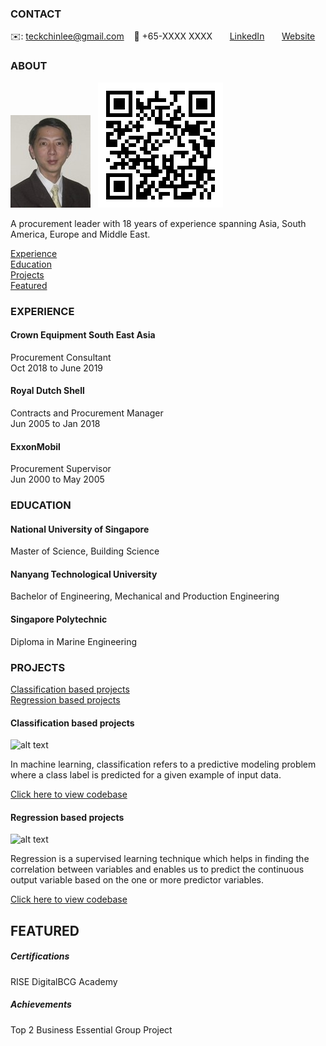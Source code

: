 <!-- CONTACT Section Starts -->
### CONTACT

<!-- Add your details -->
✉️: teckchinlee@gmail.com
&nbsp;&nbsp; 📲 +65-XXXX XXXX
&nbsp;&nbsp;&nbsp;&nbsp;&nbsp; [LinkedIn](https://www.linkedin.com/in/teckchin) 
&nbsp;&nbsp;&nbsp;&nbsp;&nbsp; [Website](https://datasciencestunt.com/)
<!-- CONTACT Section Ends -->

<!-- ABOUT Section Starts -->
### ABOUT
<!-- Add link to your picture -->

![alt text](https://github.com/teckchinlee/Lee_Teck_Chin/raw/main/TC.jpg)
&nbsp;&nbsp;![alt text](https://github.com/teckchinlee/Lee_Teck_Chin/blob/main/Linkedin%20QR.png)

<!-- Add your details -->

A procurement leader with 18 years of experience spanning Asia, South America, Europe and Middle East.


<!-- Add link to the sections -->
[Experience](#experience) <br>
[Education](#education) <br>
[Projects](#projects) <br>
[Featured](#featured) <br> 

<!-- ABOUT Section Ends -->

<!-- EXPERIENCE Section Starts -->
### EXPERIENCE
<!-- Add your details -->
#### Crown Equipment South East Asia
Procurement Consultant<br>
Oct 2018 to June 2019

#### Royal Dutch Shell
Contracts and Procurement Manager<br>
Jun 2005 to Jan 2018

#### ExxonMobil
Procurement Supervisor<br>
Jun 2000 to May 2005

<!-- EXPERIENCE Section Ends -->

<!-- EDUCATION Section Starts -->
### EDUCATION
<!-- Add your details -->
#### National University of Singapore
Master of Science, Building Science

#### Nanyang Technological University
Bachelor of Engineering, Mechanical and Production Engineering

#### Singapore Polytechnic
Diploma in Marine Engineering

<!-- EDUCATION Section Ends -->

<!-- PROJECTS Section Starts -->
### PROJECTS
<!-- Add your details -->

[Classification based projects](#classification-based-projects) <br>
[Regression based projects](#regression-based-projects) <br>

<!-- Add your details -->

#### Classification based projects
![alt text](https://raw.githubusercontent.com/krvishwesh54/Kumar-Vishwesh/main/images/Classification.png)

In machine learning, classification refers to a predictive modeling problem where a class label is predicted for a given example of input data.

[Click here to view codebase](https://github.com/krvishwesh54/DataScience_DeepLearning_MachineLearning/tree/master/Classification)

#### Regression based projects
![alt text](https://raw.githubusercontent.com/krvishwesh54/Kumar-Vishwesh/main/images/Regression.jpg)

Regression is a supervised learning technique which helps in finding the correlation between variables and enables us to predict the continuous output variable based on the one or more predictor variables.

[Click here to view codebase](https://github.com/krvishwesh54/DataScience_DeepLearning_MachineLearning/tree/master/Regression)

<!-- PROJECTS Section Ends -->

<!-- FEATURED Section Starts -->
## FEATURED
<!-- Add your details -->
##### Certifications
RISE DigitalBCG Academy

##### Achievements
Top 2 Business Essential Group Project
